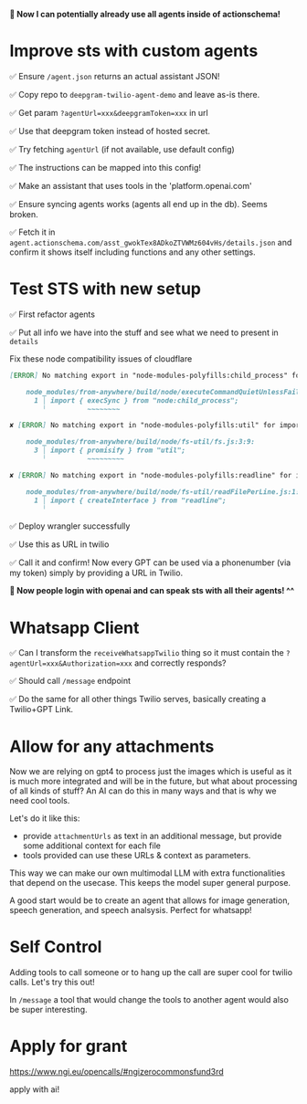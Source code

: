 <!-- API Documentation:
Reference: https://developers.deepgram.com/reference/voicebot-api-phase-preview-copy
Python client example code: https://developers.deepgram.com/reference/ai-agent-api-python-client
JS client example code https://developers.deepgram.com/reference/js-example-client
Twilio Integration Example:
https://github.com/nikolawhallon/sts-twilio/tree/main -->

**🎉 Now I can potentially already use all agents inside of actionschema!**

# Improve sts with custom agents

✅ Ensure `/agent.json` returns an actual assistant JSON!

✅ Copy repo to `deepgram-twilio-agent-demo` and leave as-is there.

✅ Get param `?agentUrl=xxx&deepgramToken=xxx` in url

✅ Use that deepgram token instead of hosted secret.

✅ Try fetching `agentUrl` (if not available, use default config)

✅ The instructions can be mapped into this config!

✅ Make an assistant that uses tools in the 'platform.openai.com'

✅ Ensure syncing agents works (agents all end up in the db). Seems broken.

✅ Fetch it in `agent.actionschema.com/asst_gwokTex8ADkoZTVWMz604vHs/details.json` and confirm it shows itself including functions and any other settings.

# Test STS with new setup

✅ First refactor agents

✅ Put all info we have into the stuff and see what we need to present in `details`

Fix these node compatibility issues of cloudflare

```md
[ERROR] No matching export in "node-modules-polyfills:child_process" for import "execSync"

    node_modules/from-anywhere/build/node/executeCommandQuietUnlessFail.js:1:9:
      1 │ import { execSync } from "node:child_process";
        ╵          ~~~~~~~~

✘ [ERROR] No matching export in "node-modules-polyfills:util" for import "promisify"

    node_modules/from-anywhere/build/node/fs-util/fs.js:3:9:
      3 │ import { promisify } from "util";
        ╵          ~~~~~~~~~

✘ [ERROR] No matching export in "node-modules-polyfills:readline" for import "createInterface"

    node_modules/from-anywhere/build/node/fs-util/readFilePerLine.js:1:9:
      1 │ import { createInterface } from "readline";
        ╵
```

✅ Deploy wrangler successfully

✅ Use this as URL in twilio

✅ Call it and confirm! Now every GPT can be used via a phonenumber (via my token) simply by providing a URL in Twilio.

**🎉 Now people login with openai and can speak sts with all their agents! ^^**

# Whatsapp Client

✅ Can I transform the `receiveWhatsappTwilio` thing so it must contain the `?agentUrl=xxx&Authorization=xxx` and correctly responds?

✅ Should call `/message` endpoint

✅ Do the same for all other things Twilio serves, basically creating a Twilio+GPT Link.

# Allow for any attachments

Now we are relying on gpt4 to process just the images which is useful as it is much more integrated and will be in the future, but what about processing of all kinds of stuff? An AI can do this in many ways and that is why we need cool tools.

Let's do it like this:

- provide `attachmentUrls` as text in an additional message, but provide some additional context for each file
- tools provided can use these URLs & context as parameters.

This way we can make our own multimodal LLM with extra functionalities that depend on the usecase. This keeps the model super general purpose.

A good start would be to create an agent that allows for image generation, speech generation, and speech analsysis. Perfect for whatsapp!

# Self Control

Adding tools to call someone or to hang up the call are super cool for twilio calls. Let's try this out!

In `/message` a tool that would change the tools to another agent would also be super interesting.

# Apply for grant

https://www.ngi.eu/opencalls/#ngizerocommonsfund3rd

apply with ai!
